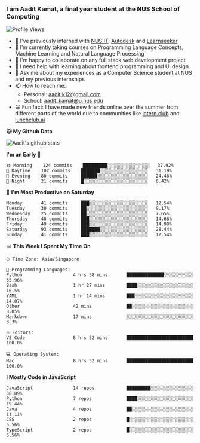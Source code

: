 ### I am Aadit Kamat, a final year student at the NUS School of Computing

![Profile Views](https://komarev.com/ghpvc/?username=aaditkamat)

- 🏢 I've previously interned with [NUS IT](https://nusit.nus.edu.sg/), [Autodesk](https://www.autodesk.com.sg/) and [Learnseeker](https://learnseeker.com/) 
- 🌱 I’m currently taking courses on Programming Language Concepts, Machine Learning and Natural Language Processing
- 👯 I'm happy to collaborate on any full stack web development project
- 🤔 I need help with learning about frontend programming and UI design
- 💬 Ask me about my experiences as a Computer Science student at NUS and my previous internships
- 📫 How to reach me: 
     - Personal: aadit.k12@gmail.com
     - School: aadit_kamat@u.nus.edu
- 😀 Fun fact: I have made new friends online over the summer from different parts of the world due to communities <t> like [intern.club](https://intern.club) and [lunchclub.ai](https://lunchclub.ai/)
     
**🐱 My Github Data**  
     
![Aadit's github stats](https://github-readme-stats.vercel.app/api?username=aaditkamat&count_private=true&show_icons=true)

<!--START_SECTION:waka-->
**I'm an Early 🐤** 

```text
🌞 Morning    124 commits    █████████░░░░░░░░░░░░░░░░   37.92% 
🌆 Daytime    102 commits    ███████░░░░░░░░░░░░░░░░░░   31.19% 
🌃 Evening    80 commits     ██████░░░░░░░░░░░░░░░░░░░   24.46% 
🌙 Night      21 commits     █░░░░░░░░░░░░░░░░░░░░░░░░   6.42%

```
📅 **I'm Most Productive on Saturday** 

```text
Monday       41 commits     ███░░░░░░░░░░░░░░░░░░░░░░   12.54% 
Tuesday      30 commits     ██░░░░░░░░░░░░░░░░░░░░░░░   9.17% 
Wednesday    25 commits     ██░░░░░░░░░░░░░░░░░░░░░░░   7.65% 
Thursday     48 commits     ███░░░░░░░░░░░░░░░░░░░░░░   14.68% 
Friday       49 commits     ███░░░░░░░░░░░░░░░░░░░░░░   14.98% 
Saturday     93 commits     ███████░░░░░░░░░░░░░░░░░░   28.44% 
Sunday       41 commits     ███░░░░░░░░░░░░░░░░░░░░░░   12.54%

```


📊 **This Week I Spent My Time On** 

```text
⌚︎ Time Zone: Asia/Singapore

💬 Programming Languages: 
Python                   4 hrs 58 mins       ██████████████░░░░░░░░░░░   55.96% 
Bash                     1 hr 27 mins        ████░░░░░░░░░░░░░░░░░░░░░   16.5% 
YAML                     1 hr 14 mins        ███░░░░░░░░░░░░░░░░░░░░░░   14.07% 
Other                    42 mins             ██░░░░░░░░░░░░░░░░░░░░░░░   8.05% 
Markdown                 17 mins             ░░░░░░░░░░░░░░░░░░░░░░░░░   3.3%

🔥 Editors: 
VS Code                  8 hrs 52 mins       █████████████████████████   100.0%

💻 Operating System: 
Mac                      8 hrs 52 mins       █████████████████████████   100.0%

```

**I Mostly Code in JavaScript** 

```text
JavaScript               14 repos            █████████░░░░░░░░░░░░░░░░   38.89% 
Python                   7 repos             ████░░░░░░░░░░░░░░░░░░░░░   19.44% 
Java                     4 repos             ██░░░░░░░░░░░░░░░░░░░░░░░   11.11% 
CSS                      2 repos             █░░░░░░░░░░░░░░░░░░░░░░░░   5.56% 
TypeScript               2 repos             █░░░░░░░░░░░░░░░░░░░░░░░░   5.56%

```



<!--END_SECTION:waka-->
